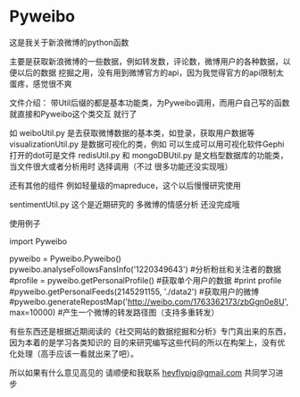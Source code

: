 Pyweibo
=======
这是我关于新浪微博的python函数

主要是获取新浪微博的一些数据，例如转发数，评论数，微博用户的各种数据，以便以后的数据
挖掘之用，没有用到微博官方的api，因为我觉得官方的api限制太蛋疼，感觉很不爽


文件介绍：
带Util后缀的都是基本功能类，为Pyweibo调用，而用户自己写的函数就直接和Pyweibo这个类交互
就行了

如
weiboUtil.py  是去获取微博数据的基本类，如登录，获取用户数据等
visualizationUtil.py   是数据可视化的类，例如 可以生成可以用可视化软件Gephi打开的dot可是文件
redisUtil.py 和 mongoDBUtil.py  是文档型数据库的功能类，当文件很大或者分析用时 选择调用（不过
很多功能还没实现哦）

还有其他的组件 例如轻量级的mapreduce，这个以后慢慢研究使用

sentimentUtil.py  这个是近期研究的 多微博的情感分析 还没完成哦


使用例子

import Pyweibo

pyweibo = Pyweibo.Pyweibo() 
pyweibo.analyseFollowsFansInfo('1220349643') #分析粉丝和关注者的数据
#profile = pyweibo.getPersonalProfile() #获取单个用户的数据
#print profile
#pyweibo.getPersonalFeeds(2145291155, './data2') #获取用户的微博
#pyweibo.generateRepostMap('http://weibo.com/1763362173/zbGgn0e8U', max=10000)  #产生一个微博的转发路径图（支持多重转发）




有些东西还是根据近期阅读的《社交网站的数据挖掘和分析》专门真出来的东西，因为本着的是学习各类知识的
目的来研究编写这些代码的所以在构架上，没有优化处理（高手应该一看就出来了吧）。

所以如果有什么意见高见的 请顺便和我联系 heyflypig@gmail.com  共同学习进步
